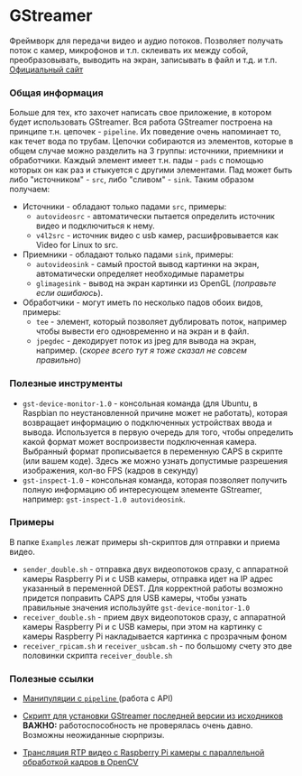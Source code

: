 # GStreamer
Фреймворк для передачи видео и аудио потоков.
Позволяет получать поток с камер, микрофонов и т.п. склеивать их между собой, преобразовывать, выводить на экран,
записывать в файл и т.д. и т.п.  
[Официальный сайт](https://gstreamer.freedesktop.org/)  

### Общая информация
Больше для тех, кто захочет написать свое приложение, в котором будет использовать GStreamer.
Вся работа GStreamer построена на принципе т.н. цепочек - `pipeline`. Их поведение очень напоминает то, как течет вода 
по трубам. Цепочки собираются из элементов, которые в общем случае можно разделить на 3 группы: источники, приемники и 
обработчики. Каждый элемент имеет т.н. пады - `pads` с помощью которых он как раз и стыкуется с другими элементами. 
Пад может быть либо "источником" - `src`, либо "сливом" - `sink`. Таким образом получаем:
- Источники - обладают только падами `src`, примеры: 
  - `autovideosrc` - автоматически пытается определить источник видео и подключиться к нему.
  - `v4l2src` - источник видео с usb камер, расшифровывается как Video for Linux to src.
- Приемники - обладают только падами `sink`, примеры:
  - `autovideosink` - самый простой вывод картинки на экран, автоматически определяет необходимые параметры
  - `glimagesink` - вывод на экран картинки из OpenGL (*поправьте если ошибаюсь*).
- Обработчики - могут иметь по несколько падов обоих видов, примеры:
  - `tee` - элемент, который позволяет дублировать поток, например чтобы вывести его одновременно и на экран и в файл.
  - `jpegdec` - декодирует поток из jpeg для вывода на экран, например. (*скорее всего тут я тоже сказал не совсем 
  правильно*)
  
### Полезные инструменты
- `gst-device-monitor-1.0` - консольная команда (для Ubuntu, в Raspbian по неустановленной причине может не работать),
которая возвращает информацию о подключенных устройствах ввода и вывода. Используется в первую очередь для того, чтобы
определить какой формат может воспроизвести подключенная камера. Выбранный формат прописывается в переменную CAPS в 
скрипте (или вашем коде). Здесь же можно узнать допустимые разрешения изображения, кол-во FPS (кадров в секунду)
- `gst-inspect-1.0` - консольная команда, которая позволяет получить полную информацию об интересующем элементе 
GStreamer, например: `gst-inspect-1.0 autovideosink`.

### Примеры  
В папке `Examples` лежат примеры sh-скриптов для отправки и приема видео.  
- `sender_double.sh` - отправка двух видеопотоков сразу, с аппаратной камеры Raspberry Pi и с USB камеры, отправка идет 
на IP адрес указанный в переменной DEST. Для корректной работы возможно придется поправить CAPS для USB камеры, чтобы
узнать правильные значения используйте `gst-device-monitor-1.0`
- `receiver_double.sh` - прием двух видеопотоков сразу, с аппаратной камеры Raspberry Pi и с USB камеры, при этом 
на картинку с камеры Raspberry Pi накладывается картинка с прозрачным фоном  
- `receiver_rpicam.sh` и `receiver_usbcam.sh` - по большому счету это две половинки скрипта `receiver_double.sh`

### Полезные ссылки
- [Манипуляции с `pipeline`
](https://gstreamer.freedesktop.org/documentation/application-development/advanced/pipeline-manipulation.html)
(работа с API)

- [Скрипт для установки GStreamer последней версии из исходников](https://gist.github.com/sphaero/02717b0b35501ad94863)  
  **ВАЖНО:** работоспособность не проверялась очень давно. Возможны неожиданные сюрпризы.  

- [Трансляция RTP видео с Raspberry Pi камеры с параллельной обработкой кадров в OpenCV](https://github.com/neuromozg/RPicam-Streamer)